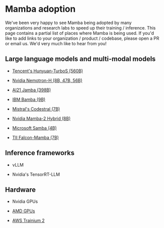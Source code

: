 # Mamba adoption

We've been very happy to see Mamba being adopted by many organizations
and research labs to speed up their training / inference.
This page contains a partial list of places where Mamba is being used.
If you'd like to add links to your organization / product / codebase, please open a
PR or email us. We'd very much like to hear from you!

## Large language models and multi-modal models

- [Tencent's Hunyuan-TurboS (560B)](https://arxiv.org/abs/2505.15431)

- [Nvidia Nemotron-H (8B, 47B, 56B)](https://research.nvidia.com/labs/adlr/nemotronh/)

- [AI21 Jamba (398B)](https://www.ai21.com/blog/announcing-jamba-model-family/)

- [IBM Bamba (9B)](https://research.ibm.com/blog/bamba-ssm-transformer-model)

- [Mistral's Codestral (7B)](https://mistral.ai/news/codestral-mamba)

- [Nvidia Mamba-2 Hybrid (8B)](https://arxiv.org/abs/2406.07887)

- [Microsoft Samba (4B)](https://arxiv.org/abs/2406.07522v1)

- [TII Falcon-Mamba (7B)](https://falconllm.tii.ae/tii-releases-first-sslm-with-falcon-mamba-7b.html)

## Inference frameworks

- vLLM

- Nvidia's TensorRT-LLM

## Hardware

- Nvidia GPUs

- [AMD GPUs](https://rocm.blogs.amd.com/artificial-intelligence/mamba/README.html)

- [AWS Trainium 2](https://awsdocs-neuron.readthedocs-hosted.com/en/latest/general/nki/tutorials/fused_mamba.html)


